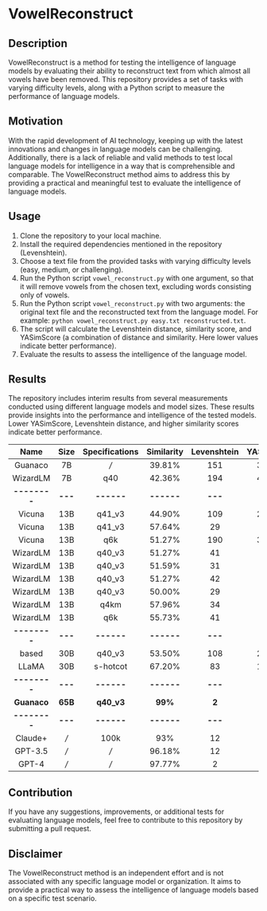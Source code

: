 # VowelReconstruct

## Description
VowelReconstruct is a method for testing the intelligence of language models by evaluating their ability to reconstruct text from which almost all vowels have been removed. This repository provides a set of tasks with varying difficulty levels, along with a Python script to measure the performance of language models.

## Motivation
With the rapid development of AI technology, keeping up with the latest innovations and changes in language models can be challenging. Additionally, there is a lack of reliable and valid methods to test local language models for intelligence in a way that is comprehensible and comparable. The VowelReconstruct method aims to address this by providing a practical and meaningful test to evaluate the intelligence of language models.

## Usage
1. Clone the repository to your local machine.
2. Install the required dependencies mentioned in the repository (Levenshtein).
3. Choose a text file from the provided tasks with varying difficulty levels (easy, medium, or challenging).
4. Run the Python script `vowel_reconstruct.py` with one argument, so that it will remove vowels from the chosen text, excluding words consisting only of vowels.
5. Run the Python script `vowel_reconstruct.py` with two arguments: the original text file and the reconstructed text from the language model. For example: `python vowel_reconstruct.py easy.txt reconstructed.txt`.
6. The script will calculate the Levenshtein distance, similarity score, and YASimScore (a combination of distance and similarity. Here lower values indicate better performance).
7. Evaluate the results to assess the intelligence of the language model.

## Results
The repository includes interim results from several measurements conducted using different language models and model sizes. These results provide insights into the performance and intelligence of the tested models. Lower YASimScore, Levenshtein distance, and higher similarity scores indicate better performance.

|     Name     |  Size   | Specifications | Similarity | Levenshtein | YASimScore |
|:------------:|:-------:|:--------------:|:----------:|:-----------:|:----------:|
|   Guanaco    |   7B    |      */*       |   39.81%   |     151     |   379.29   |
|   WizardLM   |   7B    |      q40       |   42.36%   |     194     |   457.90   |
| **--------** | **---** |   **------**   | **------** |   **---**   |  **---**   |
|    Vicuna    |   13B   |     q41_v3     |   44.90%   |     109     |   242.76   |
|    Vicuna    |   13B   |     q41_v3     |   57.64%   |     29      |   50.31    |
|    Vicuna    |   13B   |      q6k       |   51.27%   |     190     |   370.82   |
|   WizardLM   |   13B   |     q40_v3     |   51.27%   |     41      |   79.95    |
|   WizardLM   |   13B   |     q40_v3     |   51.59%   |     31      |   60.09    |
|   WizardLM   |   13B   |     q40_v3     |   51.27%   |     42      |   81.92    |
|   WizardLM   |   13B   |     q40_v3     |   50.00%   |     29      |   58.00    |
|   WizardLM   |   13B   |      q4km      |   57.96%   |     34      |   58.64    |
|   WizardLM   |   13B   |      q6k       |   55.73%   |     41      |   73.52    |
| **--------** | **---** |   **------**   | **------** |   **---**   |  **---**   |
|    based     |   30B   |     q40_v3     |   53.50%   |     108     |   201.87   |
|    LLaMA     |   30B   |    s-hotcot    |   67.20%   |     83      |   123.45   |
| **--------** | **---** |   **------**   | **------** |   **---**   |  **---**   |
| **Guanaco**  | **65B** |   **q40_v3**   |  **99%**   |    **2**    |  **2.01**  |
| **--------** | **---** |   **------**   | **------** |   **---**   |  **---**   |
|   Claude+    |   */*   |      100k      |    93%     |     12      |   12.90    |
|   GPT-3.5    |   */*   |      */*       |   96.18%   |     12      |   12.48    |
|    GPT-4     |   */*   |      */*       |   97.77%   |      2      |    2.04    |

## Contribution
If you have any suggestions, improvements, or additional tests for evaluating language models, feel free to contribute to this repository by submitting a pull request.

## Disclaimer
The VowelReconstruct method is an independent effort and is not associated with any specific language model or organization. It aims to provide a practical way to assess the intelligence of language models based on a specific test scenario.
